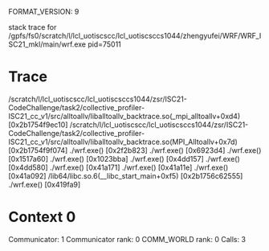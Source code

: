 FORMAT_VERSION: 9

stack trace for /gpfs/fs0/scratch/l/lcl_uotiscscc/lcl_uotiscsccs1044/zhengyufei/WRF/WRF_ISC21_mkl/main/wrf.exe pid=75011

# Trace

/scratch/l/lcl_uotiscscc/lcl_uotiscsccs1044/zsr/ISC21-CodeChallenge/task2/collective_profiler-ISC21_cc_v1/src/alltoallv/liballtoallv_backtrace.so(_mpi_alltoallv+0xd4) [0x2b1754f9ec10]
/scratch/l/lcl_uotiscscc/lcl_uotiscsccs1044/zsr/ISC21-CodeChallenge/task2/collective_profiler-ISC21_cc_v1/src/alltoallv/liballtoallv_backtrace.so(MPI_Alltoallv+0x7d) [0x2b1754f9f074]
./wrf.exe() [0x2f2b823]
./wrf.exe() [0x6923d4]
./wrf.exe() [0x1517a60]
./wrf.exe() [0x1023bba]
./wrf.exe() [0x4dd157]
./wrf.exe() [0x4dd580]
./wrf.exe() [0x41a171]
./wrf.exe() [0x41a11e]
./wrf.exe() [0x41a092]
/lib64/libc.so.6(__libc_start_main+0xf5) [0x2b1756c62555]
./wrf.exe() [0x419fa9]

# Context 0

Communicator: 1
Communicator rank: 0
COMM_WORLD rank: 0
Calls: 3

